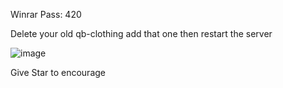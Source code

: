 Winrar Pass: 420


Delete your old qb-clothing
add that one then restart the server

![image](https://github.com/QBCoreStore/qb-clothing/assets/68699717/09899542-a692-45a4-9cde-771c6f296848)

Give Star to encourage
